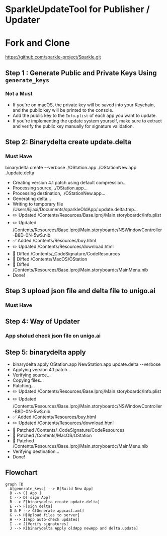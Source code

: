 # SparkleUpdateTool for Publisher / Updater

# Fork and Clone  
https://github.com/sparkle-project/Sparkle.git


## Step 1 : Generate Public and Private Keys Using `generate_keys`

### Not a Must
- If you're on macOS, the private key will be saved into your Keychain, and the public key will be printed to the console.
- Add the public key to the `Info.plist` of each app you want to update.
- If you're implementing the update system yourself, make sure to extract and verify the public key manually for signature validation.


## Step 2: Binarydelta create update.delta

### Must Have
binarydelta create --verbose ./OStation.app ./OStationNew.app ./update.delta

- Creating version 4.1 patch using default compression...
- Processing source, ./OStation.app...
- Processing destination, ./OStationNew.app...
- Generating delta...
- Writing to temporary file /Users/lijiaxi/Documents/sparkleOldApp/.update.delta.tmp...
- ✏️  Updated /Contents/Resources/Base.lproj/Main.storyboardc/Info.plist
- ✏️  Updated /Contents/Resources/Base.lproj/Main.storyboardc/NSWindowController-B8D-0N-5wS.nib
- ✅  Added /Contents/Resources/buy.html
- ✏️  Updated /Contents/Resources/download.html
- 🔨  Diffed /Contents/_CodeSignature/CodeResources
- 🔨  Diffed /Contents/MacOS/OStation
- 🔨  Diffed /Contents/Resources/Base.lproj/Main.storyboardc/MainMenu.nib
- Done!

## Step 3 upload json file and delta file to unigo.ai 
### Must Have

## Step 4:  Way of Updater
### App sholud check json file on unigo.ai 

## Step 5:  binarydelta apply 
- binarydelta apply OStation.app NewStation.app update.delta --verbose
- Applying version 4.1 patch...
- Verifying source...
- Copying files...
- Patching...
- ✏️  Updated /Contents/Resources/Base.lproj/Main.storyboardc/Info.plist
- ✏️  Updated /Contents/Resources/Base.lproj/Main.storyboardc/NSWindowController-B8D-0N-5wS.nib
- ✅  Added /Contents/Resources/buy.html
- ✏️  Updated /Contents/Resources/download.html
- 🔨  Patched /Contents/_CodeSignature/CodeResources
- 🔨  Patched /Contents/MacOS/OStation
- 🔨  Patched /Contents/Resources/Base.lproj/Main.storyboardc/MainMenu.nib
- Verifying destination...
- Done!


## Flowchart

```mermaid
graph TD
  A[generate_keys] --> B[Build New App]
  B --> C[ App ]
  C --> D[ sign App]
  B --> E[binarydelta create update.delta]
  E --> F[sign delta]
  D & F --> G[Generate appcast.xml]
  G --> H[Upload files to server]
  H --> I[App auto-check updates]
  I --> J[Verify signatures]
  J --> K[binarydelta Apply oldApp newApp and delta.update]
  
```



